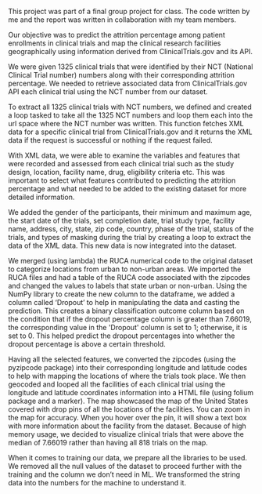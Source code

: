 This project was part of a final group project for class. The code written by me and the report was written in collaboration with my team members. 

Our objective was to predict the attrition percentage among patient enrollments in clinical trials and map the clinical research facilities geographically using information derived from ClinicalTrials.gov and its API.

We were given 1325 clinical trials that were identified by their NCT (National Clinical Trial number) numbers along with their corresponding attrition percentage. We needed to retrieve associated data from ClinicalTrials.gov API each clinical trial using the NCT number from our dataset.

To extract all 1325 clinical trials with NCT numbers, we defined and created a loop tasked to take all the 1325 NCT numbers and loop them each into the url space where the NCT number was written. This function fetches XML data for a specific clinical trial from ClinicalTrials.gov and it returns the XML data if the request is successful or nothing if the request failed. 

With XML data, we were able to examine the variables and features that were recorded and assessed from each clinical trial such as the study design, location, facility name, drug, eligibility criteria etc. This was important to select what features contributed to predicting the attrition percentage and what needed to be added to the existing dataset for more detailed information.

We added the gender of the participants, their minimum and maximum age, the start date of the trials, set completion date, trial study type, facility name, address, city, state, zip code, country, phase of the trial, status of the trials, and types of masking during the trial by creating a loop to extract the data of the XML data. This new data is now integrated into the dataset.

We merged (using lambda) the RUCA numerical code to the original dataset to categorize locations from urban to non-urban areas. We imported the RUCA files and had a table of the RUCA code associated with the zipcodes and changed the values to labels that state urban or non-urban. Using the NumPy library to create the new column to the dataframe, we added a column called ‘Dropout’ to help in manipulating the data and casting the prediction. This creates a binary classification outcome column based on the condition that if the dropout percentage column is greater than 7.66019, the corresponding value in the 'Dropout' column is set to 1; otherwise, it is set to 0. This helped predict the dropout percentages into whether the dropout percentage is above a certain threshold.

Having all the selected features, we converted the zipcodes (using the pyzipcode package) into their corresponding longitude and latitude codes to help with mapping the locations of where the trials took place. We then geocoded and looped all the facilities of each clinical trial using the longitude and latitude coordinates information into a HTML file (using folium package and a marker). The map showcased the map of the United States covered with drop pins of all the locations of the facilities. You can zoom in the map for accuracy. When you hover over the pin, it will show a text box with more information about the facility from the dataset. Because of high memory usage, we decided to visualize clinical trials that were above the median of 7.66019 rather than having all 818 trials on the map. 

When it comes to training our data, we prepare all the libraries to be used. We removed all the null values of the dataset to proceed further with the training and the column we don’t need in ML. We transformed the string data into the numbers for the machine to understand it. 
